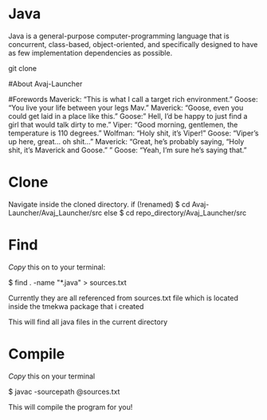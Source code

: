# Java
Java is a general-purpose computer-programming language that is concurrent, class-based, object-oriented, and specifically designed to have as few implementation dependencies as possible.

git clone 

#About Avaj-Launcher


#Forewords
Maverick: “This is what I call a target rich environment.”
Goose: “You live your life between your legs Mav.”
Maverick: “Goose, even you could get laid in a place like this.”
Goose:” Hell, I’d be happy to just find a girl that would talk dirty to me.”
Viper: “Good morning, gentlemen, the temperature is 110 degrees.”
Wolfman: “Holy shit, it’s Viper!”
Goose: “Viper’s up here, great... oh shit...”
Maverick: “Great, he’s probably saying, “Holy shit, it’s Maverick and Goose.” ”
Goose: “Yeah, I’m sure he’s saying that.”

# Clone 
Navigate inside the cloned directory.
if (!renamed)
	$ cd Avaj-Launcher/Avaj_Launcher/src
else
	$ cd repo_directory/Avaj_Launcher/src

# Find

*Copy* 
this on to your terminal:

$ find . -name "*.java" > sources.txt         

Currently they are all referenced from sources.txt file which is located inside the tmekwa package that i created 
 

This will find all java files in the current directory

# Compile

*Copy* 
this on your terminal

$ javac -sourcepath @sources.txt

This will compile the program for you!
